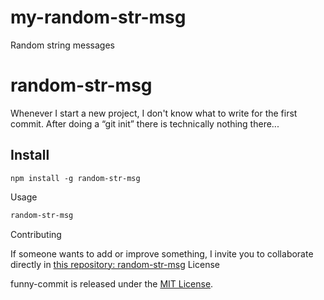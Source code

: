 <base target="_blank">

# my-random-str-msg
Random string messages

# random-str-msg

Whenever I start a new project, I don't know what to write for the first commit. After doing a “git init” there is technically nothing there...

## Install

```npm
npm install -g random-str-msg
```

Usage

```bash
random-str-msg
```

Contributing

If someone wants to add or improve something, I invite you to collaborate directly in [this repository: random-str-msg](https://github.com/coxmau77/my-random-str-msg#readme)
License

funny-commit is released under the [MIT License](https://opensource.org/license/mit/).
